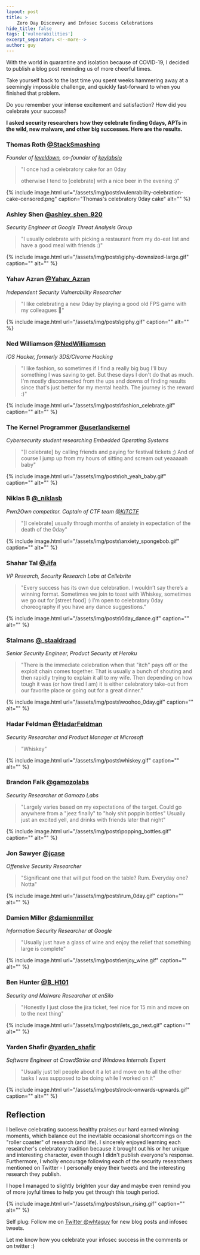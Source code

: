 ```yaml
---
layout: post
title: >
    Zero Day Discovery and Infosec Success Celebrations
hide_title: false
tags: ['vulnerabilities']
excerpt_separator: <!--more-->
author: guy
---
```

With the world in quarantine and isolation because of COVID\-19, I decided to publish a blog post reminding us of more cheerful times.

Take yourself back to the last time you spent weeks hammering away at a seemingly impossible challenge, and quickly fast\-forward to when you finished that problem.

Do you remember your intense excitement and satisfaction? How did you celebrate your success?
<!--more-->
**I asked security researchers how they celebrate finding 0days, APTs in the wild, new malware, and other big successes. Here are the results.**
### Thomas Roth [@StackSmashing](https://twitter.com/StackSmashing)
*Founder of [leveldown](https://leveldown.de/), co\-founder of [keylabsio](http://keylabs.io/)*
> "I once had a celebratory cake for an 0day
>
> otherwise I tend to \[celebrate\] with a nice beer in the evening :\)"

{% include image.html url="/assets/img/posts\vulenrability-celebration-cake-censored.png" caption="Thomas&#x27;s celebratory 0day cake" alt="" %}

### Ashley Shen [@ashley\_shen\_920](https://twitter.com/ashley_shen_920)
*Security Engineer at Google Threat Analysis Group*
> "I usually celebrate with picking a restaurant from my do\-eat list and have a good meal with friends :\)"

{% include image.html url="/assets/img/posts\giphy-downsized-large.gif" caption="" alt="" %}

### Yahav Azran [@Yahav\_Azran](https://twitter.com/Yahav_Azran)
*Independent Security Vulnerability Researcher*
> "I like celebrating a new 0day by playing a good old FPS game with my colleagues 🔫"

{% include image.html url="/assets/img/posts\giphy.gif" caption="" alt="" %}

### Ned Williamson [@NedWilliamson](https://twitter.com/NedWilliamson)
*iOS Hacker, formerly 3DS/Chrome Hacking*
> "I like fashion, so sometimes if I find a really big bug I'll buy something I was saving to get. But these days I don't do that as much. I'm mostly disconnected from the ups and downs of finding results since that's just better for my mental health. The journey is the reward :\)"

{% include image.html url="/assets/img/posts\fashion_celebrate.gif" caption="" alt="" %}

### The Kernel Programmer [@userlandkernel](https://twitter.com/userlandkernel)
*Cybersecurity student researching Embedded Operating Systems*
> "\[I celebrate\] by calling friends and paying for festival tickets ;\) And of course I jump up from my hours of sitting and scream out yeaaaaah baby"

{% include image.html url="/assets/img/posts\oh_yeah_baby.gif" caption="" alt="" %}

### Niklas B [@\_niklasb](https://twitter.com/_niklasb)
*Pwn2Own competitor. Captain of CTF team [@KITCTF](https://twitter.com/KITCTF)*
> "\[I celebrate\] usually through months of anxiety in expectation of the death of the 0day"

{% include image.html url="/assets/img/posts\anxiety_spongebob.gif" caption="" alt="" %}

### Shahar Tal [@Jifa](https://twitter.com/Jifa)
*VP Research, Security Research Labs at Cellebrite*
> "Every success has its own due celebration. I wouldn’t say there’s a winning format.
Sometimes we join to toast with Whiskey, sometimes we go out for \[street food\] :\)
I’m open to celebratory 0day choreography if you have any dance suggestions."

{% include image.html url="/assets/img/posts\0day_dance.gif" caption="" alt="" %}

### Stalmans [@\_staaldraad](https://twitter.com/_staaldraad)
*Senior Security Engineer, Product Security at Heroku*
> "There is the immediate celebration when that "itch" pays off or the exploit chain comes together. That is usually a bunch of shouting and then rapidly trying to explain it all to my wife. Then depending on how tough it was \(or how tired I am\) it is either celebratory take\-out from our favorite place or going out for a great dinner."

{% include image.html url="/assets/img/posts\woohoo_0day.gif" caption="" alt="" %}

### Hadar Feldman [@HadarFeldman](https://twitter.com/HadarFeldman)
*Security Researcher and Product Manager at Microsoft*
> "Whiskey"

{% include image.html url="/assets/img/posts\whiskey.gif" caption="" alt="" %}

### Brandon Falk [@gamozolabs](https://twitter.com/gamozolabs)
*Security Researcher at Gamozo Labs*
> "Largely varies based on my expectations of the target. Could go anywhere from a "jeez finally" to "holy shit poppin bottles" Usually just an excited yell, and drinks with friends later that night"

{% include image.html url="/assets/img/posts\popping_bottles.gif" caption="" alt="" %}

### Jon Sawyer [@jcase](https://twitter.com/jcase)
*Offensive Security Researcher*
> "Significant one that will put food on the table? Rum. Everyday one? Notta"

{% include image.html url="/assets/img/posts\rum_0day.gif" caption="" alt="" %}

### Damien Miller [@damienmiller](https://twitter.com/damienmiller)
*Information Security Researcher at Google*
> "Usually just have a glass of wine and enjoy the relief that something large is complete"

{% include image.html url="/assets/img/posts\enjoy_wine.gif" caption="" alt="" %}

### Ben Hunter [@B\_H101](https://twitter.com/B_H101)
*Security and Malware Researcher at enSilo*
> "Honestly I just close the jira ticket, feel nice for 15 min and move on to the next thing"

{% include image.html url="/assets/img/posts\lets_go_next.gif" caption="" alt="" %}
### Yarden Shafir [@yarden\_shafir](https://twitter.com/yarden_shafir)
*Software Engineer at CrowdStrike and Windows Internals Expert*
> "Usually just tell people about it a lot and move on to all the other tasks I was supposed to be doing while I worked on it"

{% include image.html url="/assets/img/posts\rock-onwards-upwards.gif" caption="" alt="" %}
## Reflection
I believe celebrating success healthy praises our hard earned winning moments,  which balance out the inevitable occasional shortcomings on the "roller  coaster" of research \(and life\). I sincerely enjoyed  learning each researcher's celebratory tradition because it brought out his or her unique and  interesting character, even though I didn't publish everyone's response. Furthermore, I wholly encourage following each of the security researchers mentioned on Twitter \- I personally enjoy their tweets and the interesting research they publish.

I hope I managed to slightly brighten your day and maybe even remind you of more joyful times to help you get through this tough period.

{% include image.html url="/assets/img/posts\sun_rising.gif" caption="" alt="" %}

Self plug: Follow me on [Twitter @whtaguy](https://twitter.com/whtaguy) for new blog posts and infosec tweets.

Let me know how you celebrate your infosec success in the comments or on twitter :)
